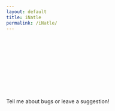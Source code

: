 ```yaml
---
layout: default
title: iNatle
permalink: /iNatle/
---
```


<iframe id="shinyIframe" width="100%" style="border:0;"></iframe>

<script>  
  function getQueryParams(url) {
    let params = {};
    let parser = new URL(url);
    let queryString = parser.search.slice(1);
    let pairs = queryString.split("&");

    pairs.forEach(function(pair) {
      let [key, value] = pair.split("=");
      params[key] = decodeURIComponent(value || "");
    });

    return params;
  }

  let currentUrl = window.location.href;
  let params = getQueryParams(currentUrl);
  let iframeUrl = "/iNatle_raw/index.html";

  let queryString = Object.keys(params).map(key => key + '=' + encodeURIComponent(params[key])).join('&');
  if (queryString) {
    iframeUrl += '?' + queryString;
  }

  document.getElementById('shinyIframe').src = iframeUrl;

  let outerIframe = document.getElementById('shinyIframe');

  function resizeIframeToContentSize(iframe) {
    const iframeDocument = iframe.contentDocument || iframe.contentWindow.document;

    // Find the nested iframe inside the outer iframe
    const nestedIframe = iframeDocument.querySelector('iframe'); // Finds the first iframe within the outer iframe

    if (nestedIframe) {
      const nestedIframeDocument = nestedIframe.contentDocument || nestedIframe.contentWindow.document;
      
      // Find the largest content element within the nested iframe
      const container = nestedIframeDocument.getElementById('mycontainer');
      
      if (container) {
        iframe.style.height = Number(container.scrollHeight)+Number(5) + 'px';
      }
    } else {
      // Fallback to resizing based on the outer iframe's own content
      const container = iframeDocument.body;
      if (container) {
        iframe.style.height = Number(container.scrollHeight)+Number(5) + 'px';
      }
    }
  }

  outerIframe.onload = function() {
    resizeIframeToContentSize(outerIframe);

    const frameElement = outerIframe;
    let lastScrollHeight = frameElement.contentWindow.document.body.scrollHeight;
    let watcher;

    const watch = () => {
      cancelAnimationFrame(watcher);

      // Re-target the nested iframe on every loop
      const nestedIframe = frameElement.contentWindow.document.querySelector('iframe');
      
      if (nestedIframe) {
        const container = nestedIframe.contentWindow.document.getElementById('mycontainer');
        if (container && lastScrollHeight !== container.scrollHeight) {
          resizeIframeToContentSize(frameElement);
          lastScrollHeight = container.scrollHeight;
        }
      } else {
        const container = frameElement.contentWindow.document.body;
        if (lastScrollHeight !== container.scrollHeight) {
          resizeIframeToContentSize(frameElement);
          lastScrollHeight = container.scrollHeight;
        }
      }

      watcher = requestAnimationFrame(watch); 
    };

    watcher = requestAnimationFrame(watch);
  };
</script>

<p style="text-align: center>
<br>
<a style="text-align: center" href="https://github.com/rmcminds/iNatle/issues">Tell me about bugs or leave a suggestion!</a>
</p>
